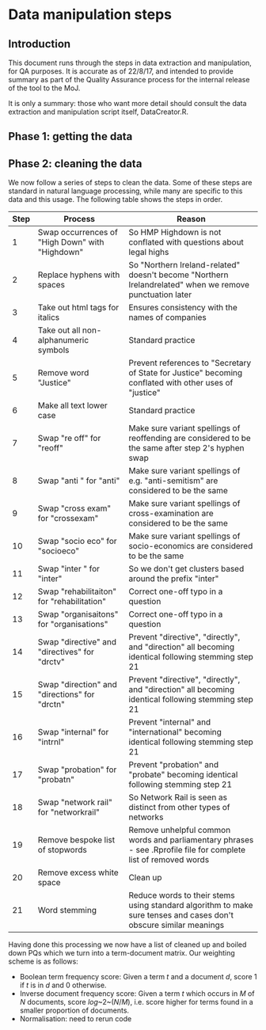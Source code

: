 # Data manipulation steps

## Introduction

This document runs through the steps in data extraction and manipulation, for QA purposes. It is accurate as of 22/8/17, and intended to provide summary as part of the Quality Assurance process for the internal release of the tool to the MoJ.

It is only a summary: those who want more detail should consult the data extraction and manipulation script itself, DataCreator.R.


## Phase 1: getting the data



## Phase 2: cleaning the data

We now follow a series of steps to clean the data. Some of these steps are standard in natural language processing, while many are specific to this data and this usage. The following table shows the steps in order.

| Step | Process                                          | Reason                                                                                                                |
| ---- | ------------------------------------------------ | --------------------------------------------------------------------------------------------------------------------- |
| 1    | Swap occurrences of "High Down" with "Highdown"  | So HMP Highdown is not conflated with questions about legal highs                                                     |
| 2    | Replace hyphens with spaces                      | So "Northern Ireland-related" doesn't become "Northern Irelandrelated" when we remove punctuation later               |
| 3    | Take out html tags for italics                   | Ensures consistency with the names of companies                                                                       |
| 4    | Take out all non-alphanumeric symbols            | Standard practice                                                                                                     |
| 5    | Remove word "Justice"                            | Prevent references to "Secretary of State for Justice" becoming conflated with other uses of "justice"                |
| 6    | Make all text lower case                         | Standard practice                                                                                                     |
| 7    | Swap "re off" for "reoff"                        | Make sure variant spellings of reoffending are considered to be the same after step 2's hyphen swap                   |
| 8    | Swap "anti " for "anti"                          | Make sure variant spellings of e.g. "anti-semitism" are considered to be the same                                     |
| 9    | Swap "cross exam" for "crossexam"                | Make sure variant spellings of cross-examination are considered to be the same                                        |
| 10   | Swap "socio eco" for "socioeco"                  | Make sure variant spellings of socio-economics are considered to be the same                                          |
| 11   | Swap "inter " for "inter"                        | So we don't get clusters based around the prefix "inter"                                                              |
| 12   | Swap "rehabilitaiton" for "rehabilitation"       | Correct one-off typo in a question                                                                                    |
| 13   | Swap "organisaitons" for "organisations"         | Correct one-off typo in a question                                                                                    |
| 14   | Swap "directive" and "directives" for "drctv"    | Prevent "directive", "directly", and "direction" all becoming identical following stemming step 21                    |
| 15   | Swap "direction" and "directions" for "drctn"    | Prevent "directive", "directly", and "direction" all becoming identical following stemming step 21                    |
| 16   | Swap "internal" for "intrnl"                     | Prevent "internal" and "international" becoming identical following stemming step 21                                  |
| 17   | Swap "probation" for "probatn"                   | Prevent "probation" and "probate" becoming identical following stemming step 21                                       |
| 18   | Swap "network rail" for "networkrail"            | So Network Rail is seen as distinct from other types of networks                                                      |
| 19   | Remove bespoke list of stopwords                 | Remove unhelpful common words and parliamentary phrases - see .Rprofile file for complete list of removed words       |
| 20   | Remove excess white space                        | Clean up                                                                                                              |
| 21   | Word stemming                                    | Reduce words to their stems using standard algorithm to make sure tenses and cases don't obscure similar meanings     |

Having done this processing we now have a list of cleaned up and boiled down PQs which we turn into a term-document matrix. Our weighting scheme is as follows:

 * Boolean term frequency score: Given a term *t* and a document *d*, score 1 if *t* is in *d* and 0 otherwise.
 * Inverse document frequency score: Given a term *t* which occurs in *M* of *N* documents, score *log*~2~(*N*/*M*), i.e. score higher for terms found in a smaller proportion of documents.
 * Normalisation: need to rerun code

 